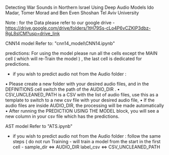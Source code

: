 Detecting War Sounds in Northern Israel Using Deep Audio Models
Ido Madar, Tomer Morad and Ben Even Shoshan
Tel Aviv University

Note : 
for the Data please refer to our google drive -
	https://drive.google.com/drive/folders/1tH79Ss-cLo4P6vCZKlP3dbz-RgL8slCM?usp=drive_link

CNN14 model 
Refer to: "cnn14_model\CNN14.ipynb"

predictions: 
For using the model please run all the cells except the MAIN cell ( which will re-Train the model ) , the last cell is dedicated for predictions.

- if you wish to predict audio not from the Audio folder :

•	Please create a new folder with your desired audio files, and in the DEFINITIONS cell 		switch the path of the AUDIO_DIR .
•	CSV_UNCLEANED_PATH is a CSV with the list of audio files, use this as a template to 		switch to a new csv file with your desired audio file,
•	If the audio files are inside AUDIO_DIR, the  processing will be made automatically
•	After running the PREDICTION USING THE MODEL block, you will see a new column in your 		csv file which has the predictions. 

AST model 
Refer to "ATS.ipynb"

- if you wish to predict audio not from the Audio folder :
	follow the same steps ( do not run Training - will train a model from the start 
	in the first cell - 
	sample_dir <=> AUDIO_DIR
	label_csv <=> CSV_UNCLEANED_PATH
